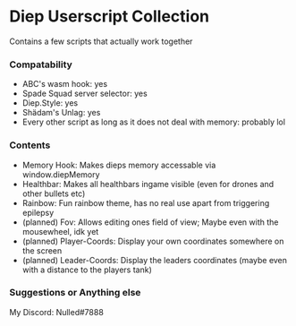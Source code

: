 # Diep Userscript Collection
Contains a few scripts that actually work together

### Compatability
- ABC's wasm hook: yes
- Spade Squad server selector: yes
- Diep.Style: yes
- Shädam's Unlag: yes
- Every other script as long as it does not deal with memory: probably lol

### Contents
- Memory Hook: Makes dieps memory accessable via window.diepMemory
- Healthbar: Makes all healthbars ingame visible (even for drones and other bullets etc)
- Rainbow: Fun rainbow theme, has no real use apart from triggering epilepsy
- (planned) Fov: Allows editing ones field of view; Maybe even with the mousewheel, idk yet
- (planned) Player-Coords: Display your own coordinates somewhere on the screen
- (planned) Leader-Coords: Display the leaders coordinates (maybe even with a distance to the players tank)

### Suggestions or Anything else
My Discord: Nulled#7888
